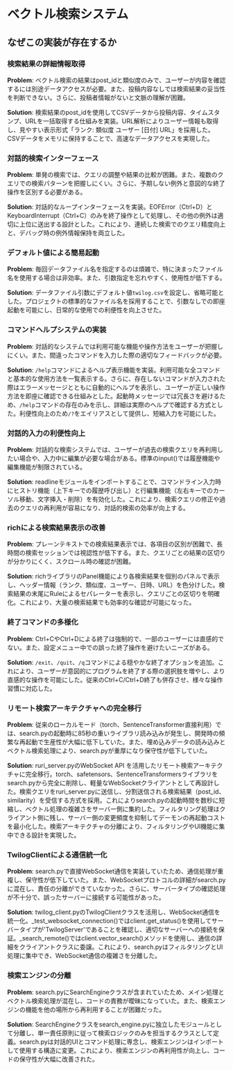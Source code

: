 # ベクトル検索システム

## なぜこの実装が存在するか

### 検索結果の詳細情報取得
**Problem**: ベクトル検索の結果はpost_idと類似度のみで、ユーザーが内容を確認するには別途データアクセスが必要。また、投稿内容なしでは検索結果の妥当性を判断できない。さらに、投稿者情報がないと文脈の理解が困難。

**Solution**: 検索結果のpost_idを使用してCSVデータから投稿内容、タイムスタンプ、URLを一括取得する仕組みを実装。URL解析によりユーザー情報も取得し、見やすい表示形式「ランク: 類似度 ユーザー [日付] URL」を採用した。CSVデータをメモリに保持することで、高速なデータアクセスを実現した。


### 対話的検索インターフェース
**Problem**: 単発の検索では、クエリの調整や結果の比較が困難。また、複数のクエリでの検索パターンを把握しにくい。さらに、予期しない例外と意図的な終了操作を区別する必要がある。

**Solution**: 対話的なループインターフェースを実装。EOFError（Ctrl+D）とKeyboardInterrupt（Ctrl+C）のみを終了操作として処理し、その他の例外は適切に上位に送出する設計とした。これにより、連続した検索でのクエリ精度向上と、デバッグ時の例外情報保持を両立した。

### デフォルト値による簡易起動
**Problem**: 毎回データファイル名を指定するのは煩雑で、特に決まったファイル名を使用する場合は非効率。また、引数指定を忘れやすく、使用性が低下する。

**Solution**: データファイル引数にデフォルト値`twilog.csv`を設定し、省略可能とした。プロジェクトの標準的なファイル名を採用することで、引数なしでの即座起動を可能にし、日常的な使用での利便性を向上させた。

### コマンドヘルプシステムの実装
**Problem**: 対話的なシステムでは利用可能な機能や操作方法をユーザーが把握しにくい。また、間違ったコマンドを入力した際の適切なフィードバックが必要。

**Solution**: `/help`コマンドによるヘルプ表示機能を実装。利用可能な全コマンドと基本的な使用方法を一覧表示する。さらに、存在しないコマンドが入力された際はエラーメッセージとともに自動的にヘルプを表示し、ユーザーが正しい操作方法を即座に確認できる仕組みとした。起動時メッセージでは冗長さを避けるため、`/help`コマンドの存在のみを示し、詳細は実際のヘルプで確認する方式とした。利便性向上のため`/?`をエイリアスとして提供し、短縮入力を可能にした。

### 対話的入力の利便性向上
**Problem**: 対話的な検索システムでは、ユーザーが過去の検索クエリを再利用したい場合や、入力中に編集が必要な場合がある。標準のinput()では履歴機能や編集機能が制限されている。

**Solution**: readlineモジュールをインポートすることで、コマンドライン入力時にヒストリ機能（上下キーでの履歴呼び出し）と行編集機能（左右キーでのカーソル移動、文字挿入・削除）を有効化した。これにより、検索クエリの修正や過去のクエリの再利用が容易になり、対話的検索の効率が向上する。

### richによる検索結果表示の改善  
**Problem**: プレーンテキストでの検索結果表示では、各項目の区別が困難で、長時間の検索セッションでは視認性が低下する。また、クエリごとの結果の区切りが分かりにくく、スクロール時の確認が困難。

**Solution**: richライブラリのPanel機能により各検索結果を個別のパネルで表示し、ヘッダー情報（ランク、類似度、ユーザー、日時、URL）を色分けした。検索結果の末尾にRuleによるセパレーターを表示し、クエリごとの区切りを明確化。これにより、大量の検索結果でも効率的な確認が可能になった。

### 終了コマンドの多様化
**Problem**: Ctrl+CやCtrl+Dによる終了は強制的で、一部のユーザーには直感的でない。また、設定メニュー中での誤った終了操作を避けたいニーズがある。

**Solution**: `/exit`、`/quit`、`/q`コマンドによる穏やかな終了オプションを追加。これにより、ユーザーが意図的にプログラムを終了する際の選択肢を増やし、より直感的な操作を可能にした。従来のCtrl+C/Ctrl+D終了も併存させ、様々な操作習慣に対応した。

### リモート検索アーキテクチャへの完全移行
**Problem**: 従来のローカルモード（torch、SentenceTransformer直接利用）では、search.pyの起動時に85秒の重いライブラリ読み込みが発生し、開発時の頻繁な再起動で生産性が大幅に低下していた。また、埋め込みデータの読み込みとベクトル検索処理により、search.pyが重厚になり保守性が低下していた。

**Solution**: ruri_server.pyのWebSocket API を活用したリモート検索アーキテクチャに完全移行。torch、safetensors、SentenceTransformersライブラリをsearch.pyから完全に削除し、軽量なWebSocketクライアントとして再設計した。検索クエリをruri_server.pyに送信し、分割送信される検索結果（post_id、similarity）を受信する方式を採用。これによりsearch.pyの起動時間を数秒に短縮し、ベクトル処理の複雑さをサーバー側に集約した。フィルタリング処理はクライアント側に残し、サーバー側の変更頻度を抑制してデーモンの再起動コストを最小化した。検索アーキテクチャの分離により、フィルタリングやUI機能に集中できる設計を実現した。

### TwilogClientによる通信統一化
**Problem**: search.pyで直接WebSocket通信を実装していたため、通信処理が重複し、保守性が低下していた。また、WebSocketプロトコルの詳細がsearch.pyに混在し、責任の分離ができていなかった。さらに、サーバータイプの確認処理が不十分で、誤ったサーバーに接続する可能性があった。

**Solution**: twilog_client.pyのTwilogClientクラスを活用し、WebSocket通信を統一化。_test_websocket_connection()ではclient.get_status()を使用してサーバータイプが'TwilogServer'であることを確認し、適切なサーバーへの接続を保証。_search_remote()ではclient.vector_search()メソッドを使用し、通信の詳細をクライアントクラスに委譲。これにより、search.pyはフィルタリングとUI処理に集中でき、WebSocket通信の複雑さを分離した。

### 検索エンジンの分離
**Problem**: search.pyにSearchEngineクラスが含まれていたため、メイン処理とベクトル検索処理が混在し、コードの責務が曖昧になっていた。また、検索エンジンの機能を他の場所から再利用することが困難だった。

**Solution**: SearchEngineクラスをsearch_engine.pyに独立したモジュールとして分離し、単一責任原則に従って検索ロジックのみを担当するクラスとして定義。search.pyは対話的UIとコマンド処理に専念し、検索エンジンはインポートして使用する構造に変更。これにより、検索エンジンの再利用性が向上し、コードの保守性が大幅に改善された。
